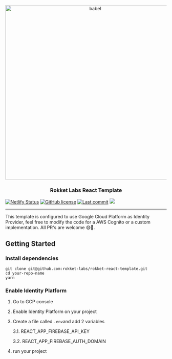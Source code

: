 <p align="center">
  <a href="https://rokketlabs.com/">
    <img alt="babel" src="https://raw.githubusercontent.com/rokket-labs/rokket-react-template/master/public/logo-rokket.png" width="546">
  </a>
</p>

<h3 align="center">Rokket Labs React Template</h3>

[![Netlify Status](https://api.netlify.com/api/v1/badges/658c0a93-e7e8-4dcc-9f9f-0507609e71f8/deploy-status)](https://app.netlify.com/sites/rokket-react-template/deploys)
[![GitHub license](https://img.shields.io/badge/license-MIT-blue.svg)](https://github.com/rokket-labs/rokket-react-template/blob/master/LICENSE)
[![Last commit](https://img.shields.io/github/last-commit/rokket-labs/rokket-react-template)](https://github.com/rokket-labs/rokket-react-template)
<a href="https://github.com/rokket-labs/rokket-react-template/generate">
<img src="https://img.shields.io/badge/use%20this-template-blue?logo=github">
</a>

---

This template is configured to use Google Cloud Platform as Identity Provider, feel free to modify the code for a AWS Cognito or a custom implementation.
All PR's are welcome :smile::rocket:.

## Getting Started

### Install dependencies

```
git clone git@github.com:rokket-labs/rokket-react-template.git
cd your-repo-name
yarn
```

### Enable Identity Platform

1. Go to GCP console
2. Enable Identity Platform on your project
3. Create a file called `.env`and add 2 variables

   3.1. REACT_APP_FIREBASE_API_KEY

   3.2. REACT_APP_FIREBASE_AUTH_DOMAIN

4. run your project
